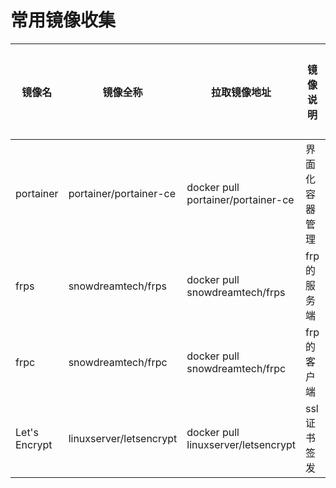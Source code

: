 # 常用镜像收集

| 镜像名        | 镜像全称                | 拉取镜像地址                        | 镜像说明       | 镜像基础用法                                                                    |
| ------------- | ----------------------- | ----------------------------------- | -------------- | ------------------------------------------------------------------------------- |
| portainer     | portainer/portainer-ce  | docker pull portainer/portainer-ce  | 界面化容器管理 | [文档](https://www.portainer.io/installation/)                                  |
| frps          | snowdreamtech/frps      | docker pull snowdreamtech/frps      | frp 的服务端   | [文档](https://github.com/snowdreamtech/frp)                                    |
| frpc          | snowdreamtech/frpc      | docker pull snowdreamtech/frpc      | frp 的客户端   | [文档](https://github.com/snowdreamtech/frp)                                    |
| Let's Encrypt | linuxserver/letsencrypt | docker pull linuxserver/letsencrypt | ssl 证书签发   | [文档](https://github.com/linuxserver/docker-letsencrypt/blob/master/README.md) |
